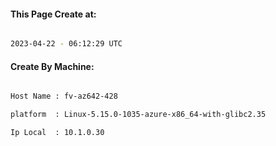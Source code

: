 
   
#### This Page Create at:

```bash

2023-04-22 - 06:12:29 UTC

```

#### Create By Machine:

```bash

Host Name : fv-az642-428

platform  : Linux-5.15.0-1035-azure-x86_64-with-glibc2.35

Ip Local  : 10.1.0.30

```


